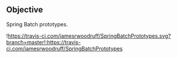 ## Objective

Spring Batch prototypes.

!https://travis-ci.com/jamesrwoodruff/SpringBatchPrototypes.svg?branch=master!:https://travis-ci.com/jamesrwoodruff/SpringBatchPrototypes
